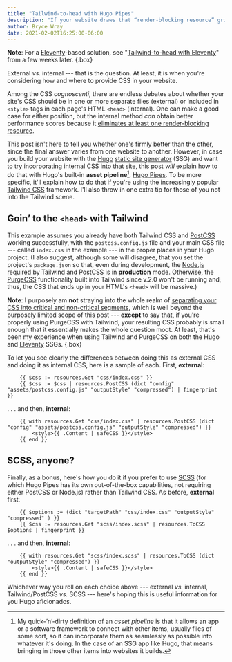 ```yaml
---
title: "Tailwind-to-head with Hugo Pipes"
description: "If your website draws that “render-blocking resource” gripe during tests, here’s one method for fighting it."
author: Bryce Wray
date: 2021-02-02T16:25:00-06:00
---
```


**Note**: For a [Eleventy](https://11ty.dev)-based solution, see "[Tailwind-to-head with Eleventy](/posts/2021/03/tailwind-head-eleventy/)" from a few weeks later.
{.box}

External *vs.* internal --- that is the question. At least, it is when you're considering how and where to provide CSS in your website.

Among the CSS *cognoscenti*, there are endless debates about whether your site's CSS should be in one or more separate files (external) or included in `<style>` tags in each page's HTML `<head>` (internal). One can make a good case for either position, but the internal method *can* obtain better performance scores because it [eliminates at least one render-blocking resource](https://web.dev/render-blocking-resources/).

This post isn't here to tell you whether one's firmly better than the other, since the final answer varies from one website to another. However, in case you build your website with the [Hugo](https://gohugo.io) [static site generator](https://github.com/myles/awesome-static-generators) (SSG) and want to try incorporating internal CSS into that site, this post *will* explain how to do that with Hugo's built-in **asset pipeline**[^assetPipeline], [Hugo Pipes](https://gohugo.io/hugo-pipes/). To be more specific, it'll explain how to do that if you're using the increasingly popular [Tailwind CSS](https://tailwindcss.com) framework. I'll also throw in one extra tip for those of you not into the Tailwind scene.

[^assetPipeline]: My quick-’n’-dirty definition of an *asset pipeline* is that it allows an app or a software framework to connect with other items, usually files of some sort, so it can incorporate them as seamlessly as possible into whatever it's doing. In the case of an SSG app like Hugo, that means bringing in those other items into websites it builds.

## Goin’ to the `<head>` with Tailwind

This example assumes you already have both Tailwind CSS and [PostCSS](https://postcss.org) working successfully, with the `postcss.config.js` file and your main CSS file --- called `index.css` in the example --- in the proper places in your Hugo project. (I also suggest, although some will disagree, that you set the project's `package.json` so that, even during development, the [Node.js](https://nodejs.org) required by Tailwind and PostCSS is in **production** mode. Otherwise, the [PurgeCSS](https://purgecss.com) functionality built into Tailwind since v.2.0 won't be running and, thus, the CSS that ends up in your HTML's `<head>` will be massive.)

**Note**: I purposely am **not** straying into the whole realm of [separating your CSS into critical and non-critical segments](https://web.dev/extract-critical-css/), which is well beyond the purposely limited scope of this post --- **except** to say that, if you're properly using PurgeCSS with Tailwind, your resulting CSS probably is small enough that it essentially makes the whole question moot. At least, that's been my experience when using Tailwind and PurgeCSS on both the Hugo and [Eleventy](https://11ty.dev) SSGs.
{.box}

To let you see clearly the differences between doing this as external CSS and doing it as internal CSS, here is a sample of each. First, **external**:

```go-html-template{bigdiv=true}
	{{ $css := resources.Get "css/index.css" }}
	{{ $css := $css | resources.PostCSS (dict "config" "assets/postcss.config.js" "outputStyle" "compressed") | fingerprint }}
```

.&nbsp;.&nbsp;. and then, **internal**:

```go-html-template{bigdiv=true}
	{{ with resources.Get "css/index.css" | resources.PostCSS (dict "config" "assets/postcss.config.js" "outputStyle" "compressed") }}
		<style>{{ .Content | safeCSS }}</style>
	{{ end }}
```

## SCSS, anyone?

Finally, as a bonus, here's how you do it if you prefer to use [SCSS](https://sass-lang.com) (for which Hugo Pipes has its own out-of-the-box capabilities, not requiring either PostCSS or Node.js) rather than Tailwind CSS. As before, **external** first:

```go-html-template{bigdiv=true}
	{{ $options := (dict "targetPath" "css/index.css" "outputStyle" "compressed" ) }}
	{{ $css := resources.Get "scss/index.scss" | resources.ToCSS $options | fingerprint }}
```

.&nbsp;.&nbsp;. and then, **internal**:

```go-html-template{bigdiv=true}
	{{ with resources.Get "scss/index.scss" | resources.ToCSS (dict "outputStyle" "compressed") }}
		<style>{{ .Content | safeCSS }}</style>
	{{ end }}
```

Whichever way you roll on each choice above --- external *vs.* internal, Tailwind/PostCSS *vs.* SCSS --- here's hoping this is useful information for you Hugo aficionados.
